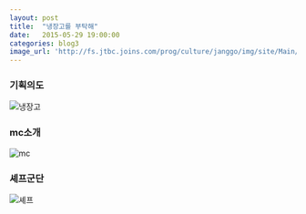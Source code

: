 ```yaml
---
layout: post
title:  "냉장고를 부탁해"
date:   2015-05-29 19:00:00
categories: blog3
image_url: 'http://fs.jtbc.joins.com/prog/culture/janggo/img/site/Main/20150417150343.jpg'
---
```


### 기획의도


![냉장고](http://photo.jtbc.joins.com/Prog/enter/janggo/Img/20141107_160712_4588.jpg)

### mc소개

![mc](http://fs.jtbc.joins.com/cms_upload/attach_image/2014/11/201411120544129014.jpg)

### 셰프군단
![셰프](http://fs.jtbc.joins.com/cms_upload/attach_image/2015/04/201504281108548355.jpg)

